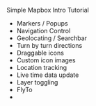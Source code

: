 Simple Mapbox Intro Tutorial 
 * Markers / Popups
 * Navigation Control
 * Geolocating / Searchbar
 * Turn by turn directions 
 * Draggable icons
 * Custom icon images 
 * Location tracking 
 * Live time data update 
 * Layer toggling 
 * FlyTo
 * 
